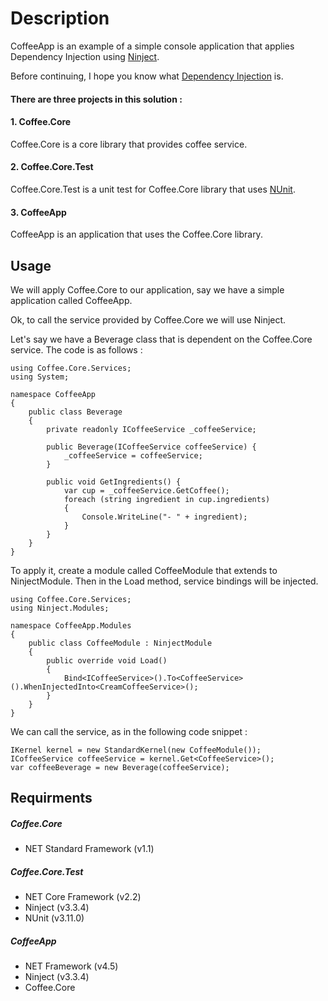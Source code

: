 # Description
CoffeeApp is an example of a simple console application that applies Dependency Injection using [Ninject](http://www.ninject.org/).

Before continuing, I hope you know what [Dependency Injection](https://en.wikipedia.org/wiki/Dependency_injection) is.

#### There are three projects in this solution :

#### 1. Coffee.Core
Coffee.Core is a core library that provides coffee service.

#### 2. Coffee.Core.Test
Coffee.Core.Test is a unit test for Coffee.Core library that uses [NUnit](https://nunit.org/).

#### 3. CoffeeApp
CoffeeApp is an application that uses the Coffee.Core library.

## Usage
We will apply Coffee.Core to our application, say we have a simple application called CoffeeApp.

Ok, to call the service provided by Coffee.Core we will use Ninject.

Let's say we have a Beverage class that is dependent on the Coffee.Core service. The code is as follows :
```
using Coffee.Core.Services;
using System;

namespace CoffeeApp
{
    public class Beverage
    {
        private readonly ICoffeeService _coffeeService;

        public Beverage(ICoffeeService coffeeService) {
            _coffeeService = coffeeService;
        }

        public void GetIngredients() {
            var cup = _coffeeService.GetCoffee();
            foreach (string ingredient in cup.ingredients)
            {
                Console.WriteLine("- " + ingredient);
            }
        }
    }
}

```
To apply it, create a module called CoffeeModule that extends to NinjectModule. Then in the Load method, service bindings will be injected.
```
using Coffee.Core.Services;
using Ninject.Modules;

namespace CoffeeApp.Modules
{
    public class CoffeeModule : NinjectModule
    {
        public override void Load()
        {
            Bind<ICoffeeService>().To<CoffeeService>().WhenInjectedInto<CreamCoffeeService>();
        }
    }
}

```
We can call the service, as in the following code snippet :
```
IKernel kernel = new StandardKernel(new CoffeeModule());
ICoffeeService coffeeService = kernel.Get<CoffeeService>();
var coffeeBeverage = new Beverage(coffeeService);
```

## Requirments

##### Coffee.Core
- NET Standard Framework (v1.1)

##### Coffee.Core.Test 
- NET Core Framework (v2.2)
- Ninject (v3.3.4)
- NUnit (v3.11.0)

##### CoffeeApp 
- NET Framework (v4.5)
- Ninject (v3.3.4)
- Coffee.Core
